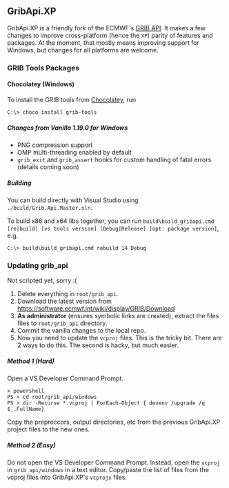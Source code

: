## GribApi.XP

GribApi.XP is a friendly fork of the ECMWF's [GRIB API](https://software.ecmwf.int/wiki/display/GRIB/What+is+GRIB-API). It makes a few changes to improve cross-platform (hence the `XP`) parity of features and packages. At the moment, that mostly means improving support for Windows, but changes for all platforms are welcome.

### GRIB Tools Packages

#### Chocolatey (Windows)

To install the GRIB tools from [Chocolatey](https://chocolatey.org/packages/grib-tools), run
```shell
C:\> choco install grib-tools
```

##### Changes from Vanilla 1.19.0 for Windows
* PNG compression support
* OMP multi-threading enabled by default
* `grib_exit` and `grib_assert` hooks for custom handling of fatal errors (details coming soon)

##### Building
You can build directly with Visual Studio using `./build/Grib.Api.Master.sln`.

To build x86 and x64 libs together, you can run `build\build_gribapi.cmd [re|build] [vs tools version] [Debug|Release] [opt: package version]`, e.g.
```shell
C:\> build\build_gribapi.cmd rebuild 14 Debug
```

### Updating grib_api
Not scripted yet, sorry :(

1. Delete everything in `root/grib_api`.
2. Download the latest version from https://software.ecmwf.int/wiki/display/GRIB/Download
3. **As administrator** (ensures symbolic links are created), extract the files files to `root/grib_api` directory.
4. Commit the vanilla changes to the local repo.
5. Now you need to update the `vcproj` files. This is the tricky bit. There are 2 ways to do this. The second is hacky, but much easier.

##### Method 1 (Hard)
Open a VS Developer Command Prompt.
```shell
> powershell
PS > cd root/grib_api/windows
PS > dir -Recurse *.vcproj | ForEach-Object { devenv /upgrade /q $_.FullName}
```
Copy the preproccors, output directories, etc from the previous GribApi.XP project files to the new ones.
##### Method 2 (Easy)
Do not open the VS Developer Command Prompt. Instead, open the `vcproj` in `grib_api/windows` in a text editor. Copy/paste the list of files from the vcproj files into GribApi.XP's `vcprojx` files.
